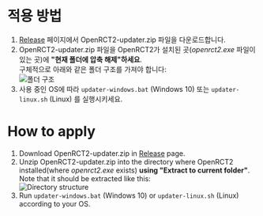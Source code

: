 # 적용 방법
 1. [Release](https://github.com/telk5093/OpenRCT2-updater/releases) 페이지에서 OpenRCT2-updater.zip 파일을 다운로드합니다.
 2. OpenRCT2-updater.zip 파일을 OpenRCT2가 설치된 곳(_openrct2.exe_ 파일이 있는 곳)에 **"현재 폴더에 압축 해제"하세요**.   
 구체적으로 아래와 같은 폴더 구조를 가져야 합니다:   
 ![폴더 구조](https://i.imgur.com/mnUHE1e.png)
 4. 사용 중인 OS에 따라 ``updater-windows.bat`` (Windows 10) 또는 ``updater-linux.sh`` (Linux) 를 실행시키세요.

# How to apply

 1. Download OpenRCT2-updater.zip in [Release](https://github.com/telk5093/OpenRCT2-updater/releases) page.
 2. Unzip OpenRCT2-updater.zip into the directory where OpenRCT2 installed(where _openrct2.exe_ exists) **using "Extract to current folder"**.   
 Note that it should be extracted like this:   
![Directory structure](https://i.imgur.com/mnUHE1e.png)
 3. Run ``updater-windows.bat`` (Windows 10) or ``updater-linux.sh`` (Linux) according to your OS.

